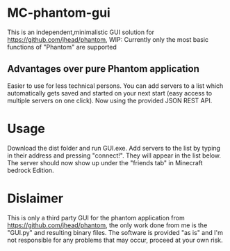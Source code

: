 # MC-phantom-gui
This is an independent,minimalistic GUI solution for https://github.com/jhead/phantom, WIP: Currently only the most basic functions of "Phantom" are supported
## Advantages over pure Phantom application
Easier to use for less technical persons. You can add servers to a list which automatically gets saved and started on your next start (easy access to multiple servers on one click). Now using the provided JSON REST API.

# Usage
Download the dist folder and run GUI.exe. Add servers to the list by typing in their address and pressing "connect!". They will appear in the list below. The server should now show up under the "friends tab" in Minecraft bedrock Edition. 

# Dislaimer
This is only a third party GUI for the phantom application from https://github.com/jhead/phantom, the only work done from me is the "GUI.py" and resulting binary files. The software is provided "as is" and I'm not responsible for any problems that may occur, proceed at your own risk.

